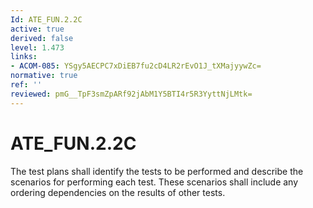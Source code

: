 ```yaml
---
Id: ATE_FUN.2.2C
active: true
derived: false
level: 1.473
links:
- ACOM-085: YSgy5AECPC7xDiEB7fu2cD4LR2rEvO1J_tXMajyywZc=
normative: true
ref: ''
reviewed: pmG__TpF3smZpARf92jAbM1Y5BTI4r5R3YyttNjLMtk=
---
```


# ATE_FUN.2.2C

The test plans shall identify the tests to be performed and describe the scenarios for performing each test. These scenarios shall include any ordering dependencies on the results of other tests.